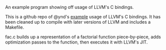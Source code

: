 An example program showing off usage of LLVM's C bindings.

This is a github repo of @ynd's
[example](http://npcontemplation.blogspot.com/2008/06/secret-of-llvm-c-bindings.html)
usage of LLVM's C bindings. It has been cleaned up to compile with later
versions of LLVM and includes a Makefile.

fac.c builds up a representation of a factorial function piece-by-piece, adds
optimization passes to the function, then executes it with LLVM's JIT.

<!-- vim: set tw=80: -->
